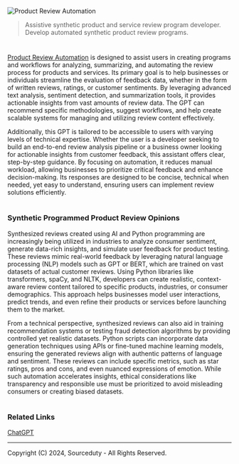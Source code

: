 ![Product Review Automation](https://github.com/user-attachments/assets/dab3f148-7d9b-4840-8b79-b9f2bc4c5983)

> Assistive synthetic product and service review program developer. Develop automated synthetic product review programs.
#

[Product Review Automation](https://chatgpt.com/g/g-ycJyDwOAG-product-review-automation) is designed to assist users in creating programs and workflows for analyzing, summarizing, and automating the review process for products and services. Its primary goal is to help businesses or individuals streamline the evaluation of feedback data, whether in the form of written reviews, ratings, or customer sentiments. By leveraging advanced text analysis, sentiment detection, and summarization tools, it provides actionable insights from vast amounts of review data. The GPT can recommend specific methodologies, suggest workflows, and help create scalable systems for managing and utilizing review content effectively.

Additionally, this GPT is tailored to be accessible to users with varying levels of technical expertise. Whether the user is a developer seeking to build an end-to-end review analysis pipeline or a business owner looking for actionable insights from customer feedback, this assistant offers clear, step-by-step guidance. By focusing on automation, it reduces manual workload, allowing businesses to prioritize critical feedback and enhance decision-making. Its responses are designed to be concise, technical when needed, yet easy to understand, ensuring users can implement review solutions efficiently.

#
### Synthetic Programmed Product Review Opinions

Synthesized reviews created using AI and Python programming are increasingly being utilized in industries to analyze consumer sentiment, generate data-rich insights, and simulate user feedback for product testing. These reviews mimic real-world feedback by leveraging natural language processing (NLP) models such as GPT or BERT, which are trained on vast datasets of actual customer reviews. Using Python libraries like transformers, spaCy, and NLTK, developers can create realistic, context-aware review content tailored to specific products, industries, or consumer demographics. This approach helps businesses model user interactions, predict trends, and even refine their products or services before launching them to the market.

From a technical perspective, synthesized reviews can also aid in training recommendation systems or testing fraud detection algorithms by providing controlled yet realistic datasets. Python scripts can incorporate data generation techniques using APIs or fine-tuned machine learning models, ensuring the generated reviews align with authentic patterns of language and sentiment. These reviews can include specific metrics, such as star ratings, pros and cons, and even nuanced expressions of emotion. While such automation accelerates insights, ethical considerations like transparency and responsible use must be prioritized to avoid misleading consumers or creating biased datasets.

#
### Related Links

[ChatGPT](https://github.com/sourceduty/ChatGPT)

***
Copyright (C) 2024, Sourceduty - All Rights Reserved.
